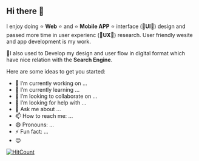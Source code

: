 ## Hi there 👋

 I enjoy doing :star: **Web** :star: and :star: **Mobile APP** :star: interface (:star2:**UI**:star2:) design and passed more time in user experienc (:star2:**UX**:star2:) research. User friendly wesite and app development is my work.

 :star2:I also used to Develop my design and user flow in digital format which have nice relation with the **Search Engine**.




Here are some ideas to get you started:

- 🔭 I’m currently working on ...
- 🌱 I’m currently learning ...
- 👯 I’m looking to collaborate on ...
- 🤔 I’m looking for help with ...
- 💬 Ask me about ...
- 📫 How to reach me: ...
- 😄 Pronouns: ...
- ⚡ Fun fact: ...
- :pensive:

[![HitCount](http://hits.dwyl.com/mhrshuvo/mhrshuvo.svg)](http://hits.dwyl.com/mhrshuvo/mhrshuvo)

